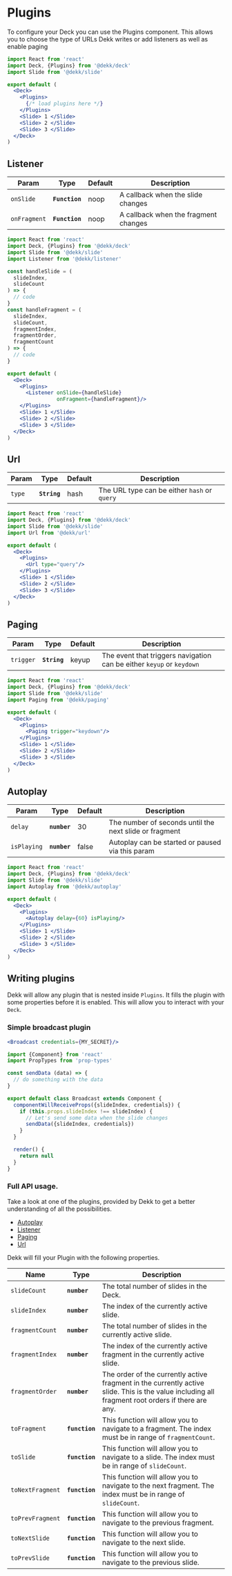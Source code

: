 # Plugins

To configure your Deck you can use the Plugins component. This allows you
to choose the type of URLs Dekk writes or add listeners as well as enable
paging


```jsx
import React from 'react'
import Deck, {Plugins} from '@dekk/deck'
import Slide from '@dekk/slide'

export default (
  <Deck>
    <Plugins>
      {/* load plugins here */}
    </Plugins>
    <Slide> 1 </Slide>
    <Slide> 2 </Slide>
    <Slide> 3 </Slide>
  </Deck>
)
```

## Listener

| Param        | Type           | Default | Description |
|--------------|----------------|---------|-------------|
| `onSlide`    | **`Function`** | noop    | A callback when the slide changes |
| `onFragment` | **`Function`** | noop    | A callback when the fragment changes |

```jsx
import React from 'react'
import Deck, {Plugins} from '@dekk/deck'
import Slide from '@dekk/slide'
import Listener from '@dekk/listener'

const handleSlide = (
  slideIndex,
  slideCount
) => {
  // code
}
const handleFragment = (
  slideIndex,
  slideCount,
  fragmentIndex,
  fragmentOrder,
  fragmentCount
) => {
  // code
} 

export default (
  <Deck>
    <Plugins>
      <Listener onSlide={handleSlide}
                onFragment={handleFragment}/>
    </Plugins>
    <Slide> 1 </Slide>
    <Slide> 2 </Slide>
    <Slide> 3 </Slide>
  </Deck>
)
```

## Url

| Param  | Type         | Default | Description |
|--------|--------------|---------|-------------|
| `type` | **`String`** | hash    | The URL type can be either `hash` or `query` |


```jsx
import React from 'react'
import Deck, {Plugins} from '@dekk/deck'
import Slide from '@dekk/slide'
import Url from '@dekk/url'

export default (
  <Deck>
    <Plugins>
      <Url type="query"/>
    </Plugins>
    <Slide> 1 </Slide>
    <Slide> 2 </Slide>
    <Slide> 3 </Slide>
  </Deck>
)
```

## Paging

| Param     | Type         | Default | Description |
|-----------|--------------|---------|-------------|
| `trigger` | **`String`** | keyup   | The event that triggers navigation can be either `keyup` or `keydown`|


```jsx
import React from 'react'
import Deck, {Plugins} from '@dekk/deck'
import Slide from '@dekk/slide'
import Paging from '@dekk/paging'

export default (
  <Deck>
    <Plugins>
      <Paging trigger="keydown"/>
    </Plugins>
    <Slide> 1 </Slide>
    <Slide> 2 </Slide>
    <Slide> 3 </Slide>
  </Deck>
)
```

## Autoplay

| Param       | Type         | Default | Description |
|-------------|--------------|---------|-------------|
| `delay`     | **`number`** | 30      | The number of seconds until the next slide or fragment |
| `isPlaying` | **`number`** | false   | Autoplay can be started or paused via this param |


```jsx
import React from 'react'
import Deck, {Plugins} from '@dekk/deck'
import Slide from '@dekk/slide'
import Autoplay from '@dekk/autoplay'

export default (
  <Deck>
    <Plugins>
      <Autoplay delay={60} isPlaying/>
    </Plugins>
    <Slide> 1 </Slide>
    <Slide> 2 </Slide>
    <Slide> 3 </Slide>
  </Deck>
)
```

## Writing plugins

Dekk will allow any plugin that is nested inside `Plugins`.
It fills the plugin with some properties before it is enabled.
This will allow you to interact with your `Deck`.

### Simple broadcast plugin

```jsx
<Broadcast credentials={MY_SECRET}/>
```

```jsx
import {Component} from 'react'
import PropTypes from 'prop-types'

const sendData (data) => {
  // do something with the data
}

export default class Broadcast extends Component {
  componentWillReceiveProps({slideIndex, credentials}) {
    if (this.props.slideIndex !== slideIndex) {
      // Let's send some data when the slide changes
      sendData({slideIndex, credentials})
    }
  }

  render() {
    return null
  }
}
```

### Full API usage.

Take a look at one of the plugins, provided by Dekk to get a better
understanding of all the possibilities.

* [Autoplay](../file/@dekk/autoplay/src/index.js.html)
* [Listener](../file/@dekk/listener/src/index.js.html)
* [Paging](../file/@dekk/paging/src/index.js.html)
* [Url](../file/@dekk/url/src/index.js.html)

Dekk will fill your Plugin with the following properties.

| Name             | Type           | Description|
|------------------|----------------|------------|
| `slideCount`     | **`number`**   | The total number of slides in the Deck. |
| `slideIndex`     | **`number`**   | The index of the currently active slide. |
| `fragmentCount`  | **`number`**   | The total number of slides in the currently active slide. |
| `fragmentIndex`  | **`number`**   | The index of the currently active fragment in the currently active slide. |
| `fragmentOrder`  | **`number`**   | The order of the currently active fragment in the currently active slide. This is the value including all fragment root orders if there are any. |
| `toFragment`     | **`function`** | This function will allow you to navigate to a fragment. The index must be in range of `fragmentCount`. |
| `toSlide`        | **`function`** | This function will allow you to navigate to a slide. The index must be in range of `slideCount`. |
| `toNextFragment` | **`function`** | This function will allow you to navigate to the next fragment. The index must be in range of `slideCount`. |
| `toPrevFragment` | **`function`** | This function will allow you to navigate to the previous fragment. |
| `toNextSlide`    | **`function`** | This function will allow you to navigate to the next slide. |
| `toPrevSlide`    | **`function`** | This function will allow you to navigate to the previous slide. |
